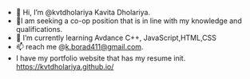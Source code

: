 - 👋 Hi, I’m @kvtdholariya Kavita Dholariya.
- 👀I am seeking a co-op position that is in line with my knowledge and qualifications.
- 🌱 I’m currently learning Avdance C++, JavaScript,HTML,CSS
- 📫 reach me @k.borad411@gmail.com.
- I have my portfolio website that has my resume init. https://kvtdholariya.github.io/

<!---
kvtdholariya/kvtdholariya is a ✨ special ✨ repository because its `README.md` (this file) appears on your GitHub profile.
You can click the Preview link to take a look at your changes.
--->
